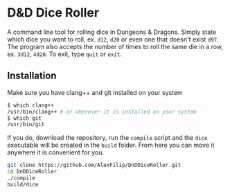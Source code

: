 # D&D Dice Roller
A command line tool for rolling dice in Dungeons & Dragons. Simply state which dice you want to roll, ex. `d12`, `d20` or even one that doesn't exist `d97`. The program also accepts the number of times to roll the same die in a row, ex. `3d12`, `4d20`.
To exit, type `quit` or `exit`.


## Installation
Make sure you have clang++ and git installed on your system
```bash
$ which clang++
/usr/bin/clang++ # or wherever it is installed on your system
$ which git
/usr/bin/git
````


If you do, download the repository, run the `compile` script and the `dice` executable will be created in the `build` folder. From here you can move it anywhere it is convenient for you.

```bash
git clone https://github.com/AlexFilip/DnDDiceRoller.git
cd DnDDiceRoller
./compile
build/dice
```

